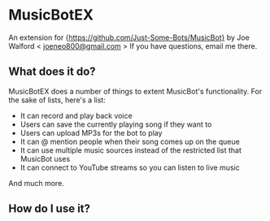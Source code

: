# MusicBotEX
An extension for {https://github.com/Just-Some-Bots/MusicBot} by Joe Walford < joeneo800@gmail.com >
If you have questions, email me there.

## What does it do?

MusicBotEX does a number of things to extent MusicBot's functionality.
For the sake of lists, here's a list:

- It can record and play back voice
- Users can save the currently playing song if they want to
- Users can upload MP3s for the bot to play
- It can @ mention people when their song comes up on the queue
- It can use multiple music sources instead of the restricted list that MusicBot uses
- It can connect to YouTube streams so you can listen to live music

And much more.

## How do I use it?


